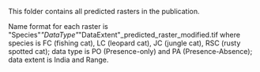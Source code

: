 This folder contains all predicted rasters in the publication.

Name format for each raster is "Species"_"DataType"_"DataExtent"_predicted_raster_modified.tif where species is FC (fishing cat), LC (leopard cat), JC (jungle cat), RSC (rusty spotted cat); data type is PO (Presence-only) and PA (Presence-Absence); data extent is India and Range.
